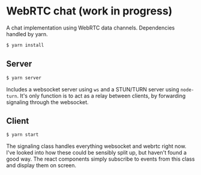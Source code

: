 # WebRTC chat (work in progress)

A chat implementation using WebRTC data channels.
Dependencies handled by yarn.

```bash
$ yarn install
```

## Server

```bash
$ yarn server
```

Includes a websocket server using `ws` and a STUN/TURN server using `node-turn`.
It's only function is to act as a relay between clients, by forwarding signaling through the websocket.

## Client

```bash
$ yarn start
```

The signaling class handles everything websocket and webrtc right now.
I've looked into how these could be sensibly split up, but haven't found a good way.
The react components simply subscribe to events from this class and display them on screen.
